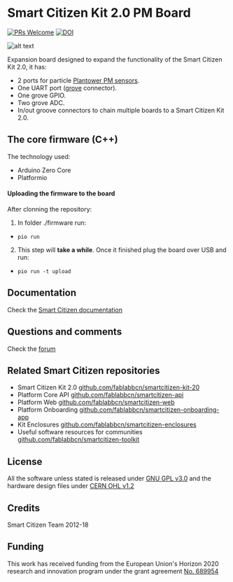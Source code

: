 # Smart Citizen Kit 2.0 PM Board

[![PRs Welcome](https://img.shields.io/badge/PRs-welcome-brightgreen.svg)]()
[![DOI](https://zenodo.org/badge/126015935.svg)](https://zenodo.org/badge/latestdoi/126015935)

![alt text](https://cdn.rawgit.com/fablabbcn/smartcitizen-kit-pm-board/2530bf9b/pm_board.png "PM and Aux Board")

Expansion board designed to expand the functionality of the Smart Citizen Kit 2.0, it has:

* 2 ports for particle [Plantower PM sensors](http://www.plantower.com/en/list/?118_1.html).
* One UART port ([grove](http://wiki.seeed.cc/Grove_System/) connector).
* One grove GPIO.
* Two grove ADC.
* In/out groove connectors to chain multiple boards to a Smart Citizen Kit 2.0.


## The core firmware (C++)

The technology used:

* Arduino Zero Core
* Platformio

#### Uploading the firmware to the board

After clonning the repository:

1. In folder ./firmware run:

  * `pio run`

2. This step will **take a while**. Once it finished plug the board over USB and run:

  * `pio run -t upload`

## Documentation

Check the [Smart Citizen documentation](https://docs.smartcitizen.me/Components/PM%20Board/)

## Questions and comments

Check the [forum](https://forum.smartcitizen.me/)

## Related Smart Citizen repositories

* Smart Citizen Kit 2.0 [github.com/fablabbcn/smartcitizen-kit-20](https://github.com/fablabbcn/smartcitizen-kit-20)
* Platform Core API [github.com/fablabbcn/smartcitizen-api](https://github.com/fablabbcn/smartcitizen-api)
* Platform Web [github.com/fablabbcn/smartcitizen-web](https://github.com/fablabbcn/smartcitizen-web)
* Platform Onboarding [github.com/fablabbcn/smartcitizen-onboarding-app](https://github.com/fablabbcn/smartcitizen-onboarding-app)
* Kit Enclosures [github.com/fablabbcn/smartcitizen-enclosures](https://github.com/fablabbcn/smartcitizen-enclosures)
* Useful software resources for communities [github.com/fablabbcn/smartcitizen-toolkit](https://github.com/fablabbcn/smartcitizen-toolkit)

## License

All the software unless stated is released under [GNU GPL v3.0](https://github.com/fablabbcn/smartcitizen-kit-20/blob/master/LICENSE) and the hardware design files under [CERN OHL v1.2](https://github.com/fablabbcn/smartcitizen-kit-20/blob/master/hardware/LICENSE)

## Credits

Smart Citizen Team 2012-18

## Funding

This work has received funding from the European Union's Horizon 2020 research and innovation program under the grant agreement [No. 689954](https://cordis.europa.eu/project/rcn/202639_en.html)
